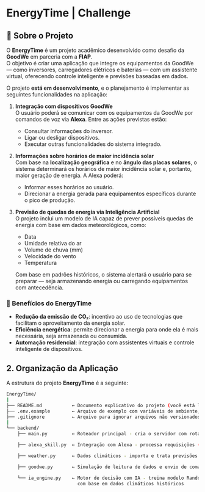 # EnergyTime | Challenge

## 🚀 Sobre o Projeto

O **EnergyTime** é um projeto acadêmico desenvolvido como desafio da **GoodWe** em parceria com a **FIAP**.  
O objetivo é criar uma aplicação que integre os equipamentos da GoodWe — como inversores, carregadores elétricos e baterias — com um assistente virtual, oferecendo controle inteligente e previsões baseadas em dados.  

O projeto **está em desenvolvimento**, e o planejamento é implementar as seguintes funcionalidades na aplicação:

1. **Integração com dispositivos GoodWe**  
   O usuário poderá se comunicar com os equipamentos da GoodWe por comandos de voz via **Alexa**. Entre as ações previstas estão:  
   - Consultar informações do inversor.  
   - Ligar ou desligar dispositivos.  
   - Executar outras funcionalidades do sistema integrado.  

2. **Informações sobre horários de maior incidência solar**  
   Com base na **localização geográfica** e no **ângulo das placas solares**, o sistema determinará os horários de maior incidência solar e, portanto, maior geração de energia. A Alexa poderá:  
   - Informar esses horários ao usuário.  
   - Direcionar a energia gerada para equipamentos específicos durante o pico de produção.  

3. **Previsão de quedas de energia via Inteligência Artificial**  
   O projeto inclui um modelo de IA capaz de prever possíveis quedas de energia com base em dados meteorológicos, como:  
   - Data  
   - Umidade relativa do ar  
   - Volume de chuva (mm)  
   - Velocidade do vento  
   - Temperatura  

   Com base em padrões históricos, o sistema alertará o usuário para se preparar — seja armazenando energia ou carregando equipamentos com antecedência.  

### 🌱 Benefícios do EnergyTime
- **Redução da emissão de CO₂**: incentivo ao uso de tecnologias que facilitam o aproveitamento da energia solar.  
- **Eficiência energética**: permite direcionar a energia para onde ela é mais necessária, seja armazenada ou consumida.  
- **Automação residencial**: integração com assistentes virtuais e controle inteligente de dispositivos.  

## 2. Organização da Aplicação

A estrutura do projeto **EnergyTime** é a seguinte:

```bash
EnergyTime/
|
├── README.md           ← Documento explicativo do projeto (você está lendo agora)
├── .env.example        ← Arquivo de exemplo com variáveis de ambiente, senhas e acessos
├── .gitignore          ← Arquivo para ignorar arquivos não versionados
|
└── backend/
    ├── main.py         ← Roteador principal - cria o servidor com rotas HTTPS para comunicação com a Alexa

    ├── alexa_skill.py  ← Integração com Alexa - processa requisições (Intents) em JSON e retorna respostas JSON

    ├── weather.py      ← Dados climáticos - importa e trata previsões do OpenWeather para uso na IA

    ├── goodwe.py       ← Simulação de leitura de dados e envio de comandos para equipamentos GoodWe

    └── ia_engine.py    ← Motor de decisão com IA - treina modelo RandomForest para prever quedas de energia
                          com base em dados climáticos históricos 
```
